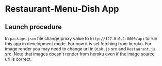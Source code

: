 # Restaurant-Menu-Dish App

## Launch procedure
In `package.json` file change proxy value to `http://127.0.0.1:8000/api` to run this app in development mode. For now it is set fetching from heroku.
For image render you may need to change url in `Dish.js` src and `Restaurant.js` src. Note that images doesn't render from heroku even if the image source url is correct.